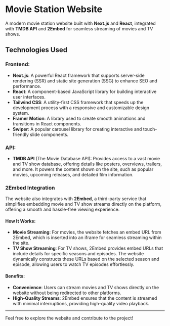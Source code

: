 # Movie Station Website

A modern movie station website built with **Next.js** and **React**, integrated with **TMDB API** and **2Embed** for seamless streaming of movies and TV shows.

## Technologies Used

### Frontend:
- **Next.js**: A powerful React framework that supports server-side rendering (SSR) and static site generation (SSG) to enhance SEO and performance.
- **React**: A component-based JavaScript library for building interactive user interfaces.
- **Tailwind CSS**: A utility-first CSS framework that speeds up the development process with a responsive and customizable design system.
- **Framer Motion**: A library used to create smooth animations and transitions in React components.
- **Swiper**: A popular carousel library for creating interactive and touch-friendly slide components.

### API:
- **TMDB API** (The Movie Database API): Provides access to a vast movie and TV show database, offering details like posters, overviews, trailers, and more. It powers the content shown on the site, such as popular movies, upcoming releases, and detailed film information.

### 2Embed Integration
The website also integrates with **2Embed**, a third-party service that simplifies embedding movie and TV show streams directly on the platform, offering a smooth and hassle-free viewing experience.

#### How It Works:
- **Movie Streaming**: For movies, the website fetches an embed URL from 2Embed, which is inserted into an iframe for seamless streaming within the site.
- **TV Show Streaming**: For TV shows, 2Embed provides embed URLs that include details for specific seasons and episodes. The website dynamically constructs these URLs based on the selected season and episode, allowing users to watch TV episodes effortlessly.
  
#### Benefits:
- **Convenience**: Users can stream movies and TV shows directly on the website without being redirected to other platforms.
- **High-Quality Streams**: 2Embed ensures that the content is streamed with minimal interruptions, providing high-quality video playback.

---

Feel free to explore the website and contribute to the project!

